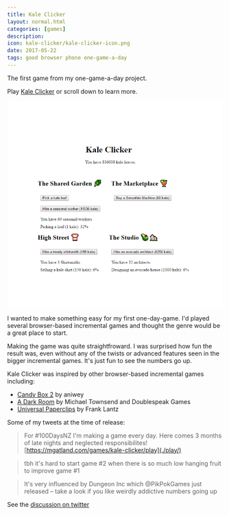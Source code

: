```yaml
---
title: Kale Clicker
layout: normal.html
categories: [games]
description: 
icon: kale-clicker/kale-clicker-icon.png
date: 2017-05-22
tags: good browser phone one-game-a-day
---
```


The first game from my one-game-a-day project.

Play [Kale Clicker](./play/) or scroll down to learn more.

![Kale Clicker screenshot](./kale-clicker.png)

I wanted to make something easy for my first one-day-game. I'd played several browser-based incremental games and thought the genre would be a great place to start.

Making the game was quite straightfroward. I was surprised how fun the result was, even without any of the twists or advanced features seen in the bigger incremental games. It's just fun to see the numbers go up.

Kale Clicker was inspired by other browser-based incremental games including:
* [Candy Box 2](https://candybox2.github.io/candybox/) by aniwey
* [A Dark Room](https://adarkroom.doublespeakgames.com/) by Michael Townsend and Doublespeak Games
* [Universal Paperclips](https://www.decisionproblem.com/paperclips/) by Frank Lantz

Some of my tweets at the time of release:

> For #100DaysNZ I'm making a game every day. Here comes 3 months of late nights and neglected responsibilites! [https://mgatland.com/games/kale-clicker/play](./play/)

> tbh it's hard to start game #2 when there is so much low hanging fruit to improve game #1

> It's very influenced by Dungeon Inc which @PikPokGames
 just released – take a look if you like weirdly addictive numbers going up


See the [discussion on twitter](https://twitter.com/mgatland/status/866805026907226113)